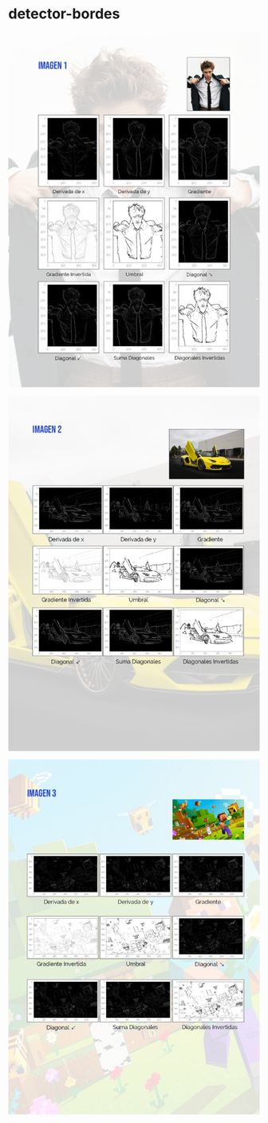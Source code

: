 # detector-bordes

![image](pruebas-imagenes/01.JPG)

![image](pruebas-imagenes/02.JPG)

![image](pruebas-imagenes/03.JPG)
